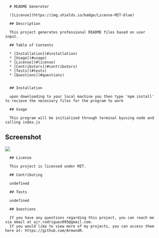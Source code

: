 
      # README Generator  
      
      ![License](https://img.shields.io/badge/License-MIT-blue)

      ## Description

      This project generates professional README files based on user input.

      ## Table of Contents

      * [Installation](#installation)
      * [Usage](#usage)
      * [License](#license)
      * [Contributors](#contributors)
      * [Tests](#tests)
      * [Questions](#questions)


      ## Installation

      upon downloading to your local machine you then type 'npm install' to recieve the necessary files for the program to work

      ## Usage

      This program will be initialized through terminal byusing node and calling index.js

      
## Screenshot

![](./develop/screenshot1)
  

      ## License

      This project is licensed under MIT.

      ## Contributing

      undefined

      ## Tests

      undefined

      ## Questions

      If you have any questions regarding this project, you can reach me via email at ajr.rodriguez095@gmail.com. 
      If you would like to view more of my projects, you can access them here at: https://github.com/ArmondR.


    